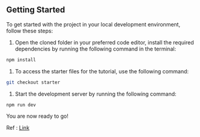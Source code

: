 <div id="top"></div>

## Getting Started

To get started with the project in your local development environment, follow
these steps:

1. Open the cloned folder in your preferred code editor, install the required
   dependencies by running the following command in the terminal:

```bash
npm install
```

1. To access the starter files for the tutorial, use the following command:

```bash
git checkout starter
```

1. Start the development server by running the following command:

```bash
npm run dev
```

You are now ready to go!

Ref : [Link](https://www.freecodecamp.org/news/typescript-tutorial-for-react-developers/#how-to-create-a-todo-item-on-the-form-submission)
